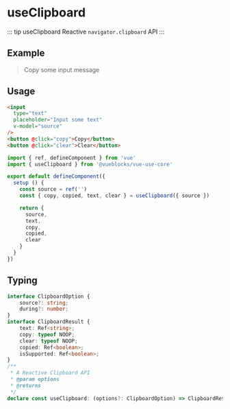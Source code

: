 # useClipboard

::: tip useClipboard
Reactive `navigator.clipboard` API
:::

## Example

> Copy some input message

<ClientOnly>
  <UseClipboardDemo />
</ClientOnly>

## Usage

```html
<input
  type="text"
  placeholder="Input some text"
  v-model="source"
/>
<button @click="copy">Copy</button>
<button @click="clear">Clear</button>
```

```js
import { ref, defineComponent } from 'vue'
import { useClipboard } from '@vueblocks/vue-use-core'

export default defineComponent({
  setup () {
    const source = ref('')
    const { copy, copied, text, clear } = useClipboard({ source })

    return {
      source,
      text,
      copy,
      copied,
      clear
    }
  }
})
```

## Typing
```ts
interface ClipboardOption {
    source?: string;
    during?: number;
}
interface ClipboardResult {
    text: Ref<string>;
    copy: typeof NOOP;
    clear: typeof NOOP;
    copied: Ref<boolean>;
    isSupported: Ref<boolean>;
}
/**
 * A Reactive Clipboard API
 * @param options
 * @returns
 */
declare const useClipboard: (options?: ClipboardOption) => ClipboardResult;
```
